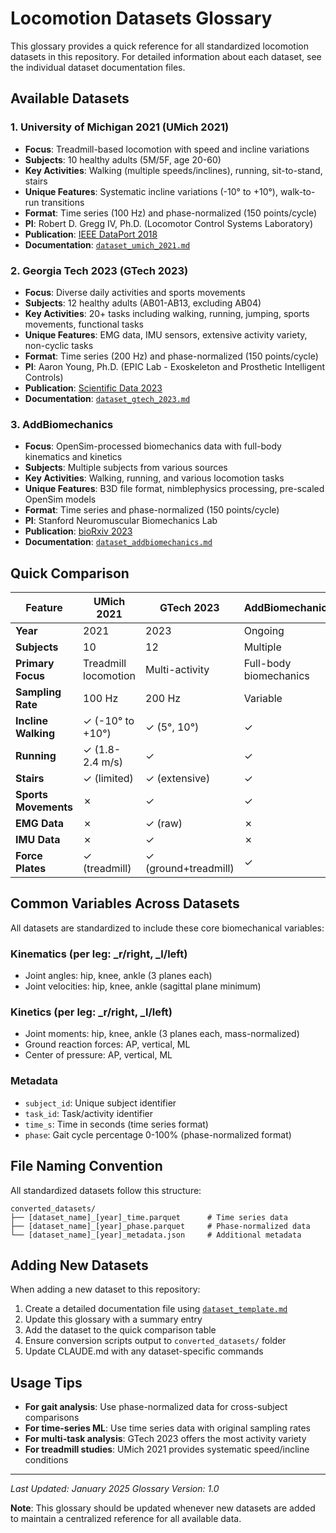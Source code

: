 # Locomotion Datasets Glossary

This glossary provides a quick reference for all standardized locomotion datasets in this repository. For detailed information about each dataset, see the individual dataset documentation files.

## Available Datasets

### 1. University of Michigan 2021 (UMich 2021)
- **Focus**: Treadmill-based locomotion with speed and incline variations
- **Subjects**: 10 healthy adults (5M/5F, age 20-60)
- **Key Activities**: Walking (multiple speeds/inclines), running, sit-to-stand, stairs
- **Unique Features**: Systematic incline variations (-10° to +10°), walk-to-run transitions
- **Format**: Time series (100 Hz) and phase-normalized (150 points/cycle)
- **PI**: Robert D. Gregg IV, Ph.D. (Locomotor Control Systems Laboratory)
- **Publication**: [IEEE DataPort 2018](https://ieee-dataport.org/open-access/effect-walking-incline-and-speed-human-leg-kinematics-kinetics-and-emg)
- **Documentation**: [`dataset_umich_2021.md`](dataset_umich_2021.md)

### 2. Georgia Tech 2023 (GTech 2023)
- **Focus**: Diverse daily activities and sports movements
- **Subjects**: 12 healthy adults (AB01-AB13, excluding AB04)
- **Key Activities**: 20+ tasks including walking, running, jumping, sports movements, functional tasks
- **Unique Features**: EMG data, IMU sensors, extensive activity variety, non-cyclic tasks
- **Format**: Time series (200 Hz) and phase-normalized (150 points/cycle)
- **PI**: Aaron Young, Ph.D. (EPIC Lab - Exoskeleton and Prosthetic Intelligent Controls)
- **Publication**: [Scientific Data 2023](https://doi.org/10.1038/s41597-023-02341-6)
- **Documentation**: [`dataset_gtech_2023.md`](dataset_gtech_2023.md)

### 3. AddBiomechanics 
- **Focus**: OpenSim-processed biomechanics data with full-body kinematics and kinetics
- **Subjects**: Multiple subjects from various sources
- **Key Activities**: Walking, running, and various locomotion tasks
- **Unique Features**: B3D file format, nimblephysics processing, pre-scaled OpenSim models
- **Format**: Time series and phase-normalized (150 points/cycle)
- **PI**: Stanford Neuromuscular Biomechanics Lab
- **Publication**: [bioRxiv 2023](https://doi.org/10.1101/2023.06.15.545116)
- **Documentation**: [`dataset_addbiomechanics.md`](dataset_addbiomechanics.md)

## Quick Comparison

| Feature | UMich 2021 | GTech 2023 | AddBiomechanics |
|---------|------------|------------|-----------------|
| **Year** | 2021 | 2023 | Ongoing |
| **Subjects** | 10 | 12 | Multiple |
| **Primary Focus** | Treadmill locomotion | Multi-activity | Full-body biomechanics |
| **Sampling Rate** | 100 Hz | 200 Hz | Variable |
| **Incline Walking** | ✓ (-10° to +10°) | ✓ (5°, 10°) | ✓ |
| **Running** | ✓ (1.8-2.4 m/s) | ✓ | ✓ |
| **Stairs** | ✓ (limited) | ✓ (extensive) | ✓ |
| **Sports Movements** | ✗ | ✓ | ✓ |
| **EMG Data** | ✗ | ✓ (raw) | ✗ |
| **IMU Data** | ✗ | ✓ | ✗ |
| **Force Plates** | ✓ (treadmill) | ✓ (ground+treadmill) | ✓ |

## Common Variables Across Datasets

All datasets are standardized to include these core biomechanical variables:

### Kinematics (per leg: _r/right, _l/left)
- Joint angles: hip, knee, ankle (3 planes each)
- Joint velocities: hip, knee, ankle (sagittal plane minimum)

### Kinetics (per leg: _r/right, _l/left)
- Joint moments: hip, knee, ankle (3 planes each, mass-normalized)
- Ground reaction forces: AP, vertical, ML
- Center of pressure: AP, vertical, ML

### Metadata
- `subject_id`: Unique subject identifier
- `task_id`: Task/activity identifier
- `time_s`: Time in seconds (time series format)
- `phase`: Gait cycle percentage 0-100% (phase-normalized format)

## File Naming Convention

All standardized datasets follow this structure:
```
converted_datasets/
├── [dataset_name]_[year]_time.parquet      # Time series data
├── [dataset_name]_[year]_phase.parquet     # Phase-normalized data
└── [dataset_name]_[year]_metadata.json     # Additional metadata
```

## Adding New Datasets

When adding a new dataset to this repository:

1. Create a detailed documentation file using [`dataset_template.md`](dataset_template.md)
2. Update this glossary with a summary entry
3. Add the dataset to the quick comparison table
4. Ensure conversion scripts output to `converted_datasets/` folder
5. Update CLAUDE.md with any dataset-specific commands

## Usage Tips

- **For gait analysis**: Use phase-normalized data for cross-subject comparisons
- **For time-series ML**: Use time series data with original sampling rates
- **For multi-task analysis**: GTech 2023 offers the most activity variety
- **For treadmill studies**: UMich 2021 provides systematic speed/incline conditions

---
*Last Updated: January 2025*
*Glossary Version: 1.0*

**Note**: This glossary should be updated whenever new datasets are added to maintain a centralized reference for all available data.